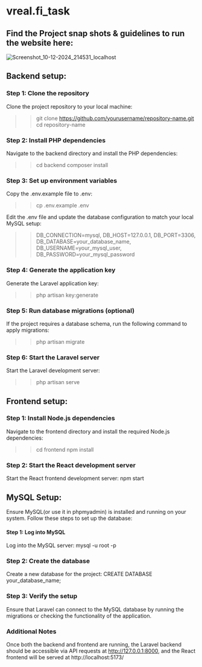 # vreal.fi_task
## Find the Project snap shots & guidelines to run the website here:
![Screenshot_10-12-2024_214531_localhost](https://github.com/user-attachments/assets/a966c3e2-fdea-4d7f-8bf8-06777c0d6e0b)


## Backend setup:
### Step 1: Clone the repository
Clone the project repository to your local machine:
>> git clone https://github.com/yourusername/repository-name.git
>> cd repository-name


### Step 2: Install PHP dependencies
Navigate to the backend directory and install the PHP dependencies:
>> cd backend
>> composer install

### Step 3: Set up environment variables
Copy the .env.example file to .env:
>> cp .env.example .env

Edit the .env file and update the database configuration to match your local MySQL setup:
>> DB_CONNECTION=mysql,
>> DB_HOST=127.0.0.1,
>> DB_PORT=3306,
>> DB_DATABASE=your_database_name,
>> DB_USERNAME=your_mysql_user,
>> DB_PASSWORD=your_mysql_password

### Step 4: Generate the application key
Generate the Laravel application key:
>> php artisan key:generate


### Step 5: Run database migrations (optional)
If the project requires a database schema, run the following command to apply migrations:
>> php artisan migrate

### Step 6: Start the Laravel server
Start the Laravel development server:
>> php artisan serve



## Frontend setup:
### Step 1: Install Node.js dependencies
Navigate to the frontend directory and install the required Node.js dependencies:
>> cd frontend
>> npm install

### Step 2: Start the React development server
Start the React frontend development server:
npm start



## MySQL Setup:
Ensure MySQL(or use it in phpmyadmin) is installed and running on your system. Follow these steps to set up the database:

#### Step 1: Log into MySQL
Log into the MySQL server:
mysql -u root -p

### Step 2: Create the database
Create a new database for the project:
CREATE DATABASE your_database_name;

### Step 3: Verify the setup
Ensure that Laravel can connect to the MySQL database by running the migrations or checking the functionality of the application.


### Additional Notes
Once both the backend and frontend are running, the Laravel backend should be accessible via API requests at http://127.0.0.1:8000, and the React frontend will be served at http://localhost:5173/


